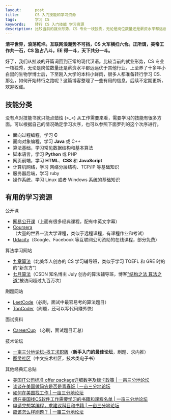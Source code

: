 ```yaml
---
layout:      post
title:       CS 入门技能和学习资源
tags:        学习 CS
keywords:    转行 CS 入门技能 学习资源
description: 比较当前的就业形势，CS 专业一枝独秀，无论是岗位数量还是薪资水平都远远优于其他行业。上至养了十多年小白鼠的生物学博士后，下至刚入大学的本科小鲜肉，很多人都准备转行学习 CS. 这篇博客整理了一些有用的信息。
---
```


**清平世界，浪荡乾坤。互联网浪潮势不可挡，CS 大军横扫六合。正所谓，美帝工作共一石，CS 独占八斗，EE 得一斗，天下共分一斗。**

好了，我们从扯淡的开篇词回到正常的现代汉语。比较当前的就业形势，CS 专业一枝独秀，无论是岗位数量还是薪资水平都远远优于其他行业。上至养了十多年小白鼠的生物学博士后，下至刚入大学的本科小鲜肉，很多人都准备转行学习 CS. 那么，如何开始转行之路呢？这篇博客整理了一些有用的信息。后续不定期更新，欢迎收藏。

## 技能分类

没有点对技能书就只能点蜡烛 (>_<) 从工作需要来看，需要学习的技能有很多方面。可以根据自己的情况确定学习次序，也可以参照下面罗列的这个次序进行。

+ 面向过程编程，学习 **C**
+ 面向对象编程，学习 **Java** 或 C++
+ 算法基础，学习常见数据结构和基本算法
+ 脚本语言，学习 **Python** 或 PHP
+ 网页前端，学习 **HTML**、**CSS** 和 **JavaScript**
+ 计算机网络，学习 网络分层结构、TCP/IP 等基础知识
+ 服务器后端，学习 ruby
+ 操作系统，学习 Linux 或者 Windows 系统的基础知识

## 有用的学习资源

公开课
+ [网易公开课][163-open]（上面有很多经典课程，配有中英文字幕）
+ [Coursera][Coursera]（大量的世界一流大学课程，类似于远程课程，有课程作业和考试）
+ [Udacity][Udacity]（Google、Facebook 等互联网公司资助的在线课程，部分免费）

[163-open]: http://open.163.com/
[Coursera]: https://www.coursera.org/
[Udacity]: https://www.udacity.com/

算法学习网站
+ [九章算法][jiuzhang]（北美华人创办的 CS 学习辅导班，类似于学习 TOEFL 和 GRE 时的的“新东方”）
+ [七月算法][julyedu]（CSDN 知名博主 July 创办的算法辅导班，博客["结构之法 算法之道"][csdn-july]被访问超过九百万次）

[jiuzhang]: http://www.jiuzhang.com/
[julyedu]: http://www.julyedu.com/
[csdn-july]: http://blog.csdn.net/v_JULY_v

刷题网站
+ [LeetCode][LeetCode]（必刷，面试中最容易考的算法题目）
+ [TopCoder][TopCoder]（刷题，还可以写代码赚外快）

[TopCoder]: https://www.topcoder.com/
[LeetCode]: https://leetcode.com/
[CareerCup]: http://www.careercup.com/
[ituring]: http://www.ituring.com.cn/

面试资料
+ [CareerCup][CareerCup] （必刷，面试题目汇总）

技术论坛
+ [一亩三分地论坛-找工求职版][career-forum]（**新手入门的最佳论坛**，刷题、求内推）
+ [图灵社区][ituring]（中文技术社区，技术类电子书）

其他经典汇总贴
+ [美国IT公司标准 offer package详细数字及绿卡政策 | 一亩三分地论坛][offer-package]
+ [谈谈在美国做码农是否是青春饭 | 一亩三分地论坛][CS-job]
+ [如何在美国找工作 | 一亩三分地论坛][find-a-job]
+ [想在美国找CS软件工作需要学习的书籍和课程名单 | 一亩三分地论坛][book-course]
+ [申请完想学编程，求建议科目和书籍 | 一亩三分地论坛][learn-coding]
+ [应该怎么样刷题？ | 一亩三分地论坛][how-to-practice]

[career-forum]: http://www.1point3acres.com/bbs/forum-28-1.html
[offer-package]: http://www.1point3acres.com/bbs/forum.php?mod=viewthread&tid=60325&extra=page%3D1%26filter%3Dsortid%26sortid%3D192%26sortid%3D192
[find-a-job]: http://www.1point3acres.com/bbs/forum.php?mod=viewthread&tid=15&extra=page%3D1%26filter%3Dsortid%26sortid%3D192%26sortid%3D192
[book-course]: http://www.1point3acres.com/bbs/forum.php?mod=viewthread&tid=50411&extra=page%3D1%26filter%3Dsortid%26sortid%3D192%26sortid%3D192
[CS-job]: http://www.1point3acres.com/bbs/forum.php?mod=viewthread&tid=99197&extra=page%3D1%26filter%3Dsortid%26sortid%3D192%26sortid%3D192
[learn-coding]: http://www.1point3acres.com/bbs/thread-22648-1-1.html
[how-to-practice]: http://www.1point3acres.com/bbs/thread-79646-1-1.html


